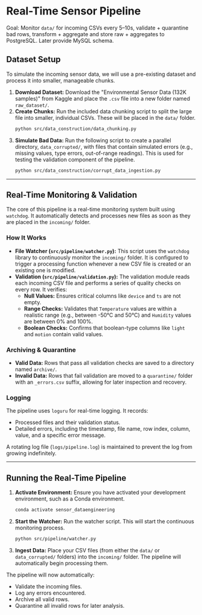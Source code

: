 # Real-Time Sensor Pipeline

Goal: Monitor `data/` for incoming CSVs every 5–10s, validate + quarantine bad rows, 
transform + aggregate and store raw + aggregates to PostgreSQL. Later provide MySQL schema.


## Dataset Setup

To simulate the incoming sensor data, we will use a pre-existing dataset and process it into smaller, manageable chunks.

1.  **Download Dataset:** Download the "Environmental Sensor Data (132K samples)" from Kaggle and place the `.csv` file into a new folder named `raw_dataset/`.
2.  **Create Chunks:** Run the included data chunking script to split the large file into smaller, individual CSVs. These will be placed in the `data/` folder.
    ```bash
    python src/data_construction/data_chunking.py
    ```
3.  **Simulate Bad Data:** Run the following script to create a parallel directory, `data_corrupted/`, with files that contain simulated errors (e.g., missing values, type errors, out-of-range readings). This is used for testing the validation component of the pipeline.
    ```bash
    python src/data_construction/corrupt_data_ingestion.py
    ```

---

## Real-Time Monitoring & Validation

The core of this pipeline is a real-time monitoring system built using `watchdog`. It automatically detects and processes new files as soon as they are placed in the `incoming/` folder.

### How It Works

* **File Watcher (`src/pipeline/watcher.py`):** This script uses the `watchdog` library to continuously monitor the `incoming/` folder. It is configured to trigger a processing function whenever a new CSV file is created or an existing one is modified. 
* **Validation (`src/pipeline/validation.py`):** The validation module reads each incoming CSV file and performs a series of quality checks on every row. It verifies:
    * **Null Values:** Ensures critical columns like `device` and `ts` are not empty.
    * **Range Checks:** Validates that `Temperature` values are within a realistic range (e.g., between -50°C and 50°C) and `Humidity` values are between 0% and 100%.
    * **Boolean Checks:** Confirms that boolean-type columns like `light` and `motion` contain valid values.

### Archiving & Quarantine

* **Valid Data:** Rows that pass all validation checks are saved to a directory named `archive/`.
* **Invalid Data:** Rows that fail validation are moved to a `quarantine/` folder with an `_errors.csv` suffix, allowing for later inspection and recovery.

### Logging

The pipeline uses `loguru` for real-time logging. It records:
* Processed files and their validation status.
* Detailed errors, including the timestamp, file name, row index, column, value, and a specific error message.

A rotating log file (`logs/pipeline.log`) is maintained to prevent the log from growing indefinitely.

---

## Running the Real-Time Pipeline

1.  **Activate Environment:** Ensure you have activated your development environment, such as a Conda environment.
    ```bash
    conda activate sensor_dataengineering
    ```
2.  **Start the Watcher:** Run the watcher script. This will start the continuous monitoring process.
    ```bash
    python src/pipeline/watcher.py
    ```
3.  **Ingest Data:** Place your CSV files (from either the `data/` or `data_corrupted/` folders) into the `incoming/` folder. The pipeline will automatically begin processing them.

The pipeline will now automatically:
* Validate the incoming files.
* Log any errors encountered.
* Archive all valid rows.
* Quarantine all invalid rows for later analysis.


